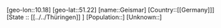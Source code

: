 ﻿---
location: [51.22,10.18]
mapzoom: [7,12] 
mapmarker: city 
type: City
tags:
- geo/City


SpocWebEntityId: 30396
isDeleted: false
confidential: public

---
[geo-lon::10.18]
[geo-lat::51.22]
[name::Geismar]
[Country::[[Germany]]]
[State :: [[../../Thüringen]] ]
[Population::]
[Unknown::]

